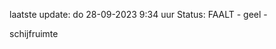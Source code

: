laatste update: 
do 28-09-2023  9:34   uur 
Status: FAALT - geel - 
<div class="service Y">schijfruimte</div>
